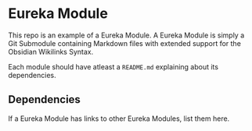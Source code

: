 # Eureka Module

This repo is an example of a Eureka Module. A Eureka Module is simply a Git Submodule containing Markdown files with extended support for the Obsidian Wikilinks Syntax.

Each module should have atleast a `README.md` explaining about its dependencies.

## Dependencies

If a Eureka Module has links to other Eureka Modules, list them here.

